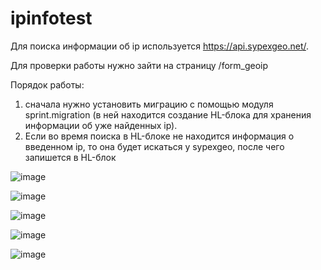 ﻿# ipinfotest

Для поиска информации об ip используется https://api.sypexgeo.net/.

Для проверки работы нужно зайти на страницу /form_geoip

Порядок работы:
1. сначала нужно установить миграцию с помощью модуля sprint.migration (в ней находится создание HL-блока для хранения информации об уже найденных ip).
2. Если во время поиска в HL-блоке не находится информация о введенном ip, то она будет искаться у sypexgeo, после чего запишется в HL-блок

![image](https://github.com/user-attachments/assets/30adbb9b-9612-44d2-b3e2-0760922e4e04)


![image](https://github.com/user-attachments/assets/616b04b3-26ae-41f3-9b71-33ae96523a8f)

![image](https://github.com/user-attachments/assets/bbae209e-48e8-4d44-bcab-c510f28f9aac)

![image](https://github.com/user-attachments/assets/fd7f2ab4-b2c5-4834-be67-92b13fd12af6)

![image](https://github.com/user-attachments/assets/b6c9cdb3-c6a2-4855-abf7-3ca73be67f6d)
